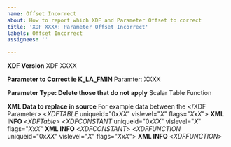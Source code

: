 ```yaml
---
name: Offset Incorrect
about: How to report which XDF and Parameter Offset to correct
title: 'XDF XXXX: Parameter Offset Incorrect'
labels: Offset Incorrect
assignees: ''

---
```


**XDF Version**
XDF XXXX

**Parameter to Correct ie K_LA_FMIN**
Paramter: XXXX

**Parameter Type: Delete those that do not apply**
Scalar
Table
Function

**XML Data to replace in source**
For example data between the <XDF Parameter> </XDF Parameter>
<*XDFTABLE* uniqueid="0x*XX*" vislevel="*X*" flags="*X*x*X*"> **XML INFO** <*XDFTable*>
<*XDFCONSTANT* uniqueid="0x*XX*" vislevel="*X*" flags="*X*x*X*"  **XML INFO** <*XDFCONSTANT*>
<*XDFFUNCTION* uniqueid="0x*XX*" vislevel="*X*" flags="*X*x*X*"> **XML INFO** <*XDFFUNCTION*>
